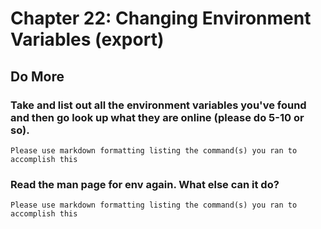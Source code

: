 
# Chapter 22: Changing Environment Variables (export)

## Do More

### Take and list out all the environment variables you've found and then go look up what they are online (please do 5-10 or so).

    Please use markdown formatting listing the command(s) you ran to accomplish this

### Read the man page for env again. What else can it do?

    Please use markdown formatting listing the command(s) you ran to accomplish this
